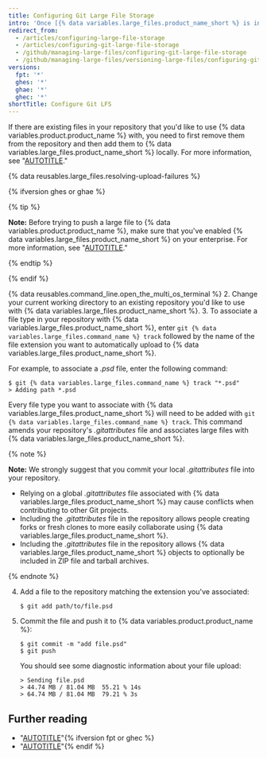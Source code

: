```yaml
---
title: Configuring Git Large File Storage
intro: 'Once [{% data variables.large_files.product_name_short %} is installed](/articles/installing-git-large-file-storage/), you need to associate it with a large file in your repository.'
redirect_from:
  - /articles/configuring-large-file-storage
  - /articles/configuring-git-large-file-storage
  - /github/managing-large-files/configuring-git-large-file-storage
  - /github/managing-large-files/versioning-large-files/configuring-git-large-file-storage
versions:
  fpt: '*'
  ghes: '*'
  ghae: '*'
  ghec: '*'
shortTitle: Configure Git LFS
---
```

If there are existing files in your repository that you'd like to use {% data variables.product.product_name %} with, you need to first remove them from the repository and then add them to {% data variables.large_files.product_name_short %} locally. For more information, see "[AUTOTITLE](/repositories/working-with-files/managing-large-files/moving-a-file-in-your-repository-to-git-large-file-storage)."

{% data reusables.large_files.resolving-upload-failures %}

{% ifversion ghes or ghae %}

{% tip %}

**Note:** Before trying to push a large file to {% data variables.product.product_name %}, make sure that you've enabled {% data variables.large_files.product_name_short %} on your enterprise. For more information, see "[AUTOTITLE](/admin/user-management/managing-repositories-in-your-enterprise/configuring-git-large-file-storage-for-your-enterprise)."

{% endtip %}

{% endif %}

{% data reusables.command_line.open_the_multi_os_terminal %}
2. Change your current working directory to an existing repository you'd like to use with {% data variables.large_files.product_name_short %}.
3. To associate a file type in your repository with {% data variables.large_files.product_name_short %}, enter `git {% data variables.large_files.command_name %} track` followed by the name of the file extension you want to automatically upload to {% data variables.large_files.product_name_short %}.

   For example, to associate a _.psd_ file, enter the following command:
   ```shell
   $ git {% data variables.large_files.command_name %} track "*.psd"
   > Adding path *.psd
   ```
   Every file type you want to associate with {% data variables.large_files.product_name_short %} will need to be added with `git {% data variables.large_files.command_name %} track`. This command amends your repository's _.gitattributes_ file and associates large files with {% data variables.large_files.product_name_short %}.

   {% note %}

   **Note:** We strongly suggest that you commit your local _.gitattributes_ file into your repository.

   - Relying on a global _.gitattributes_ file associated with {% data variables.large_files.product_name_short %} may cause conflicts when contributing to other Git projects.
   - Including the _.gitattributes_ file in the repository allows people creating forks or fresh clones to more easily collaborate using {% data variables.large_files.product_name_short %}.
   - Including the _.gitattributes_ file in the repository allows {% data variables.large_files.product_name_short %} objects to optionally be included in ZIP file and tarball archives.

   {% endnote %}

4. Add a file to the repository matching the extension you've associated:
   ```shell
   $ git add path/to/file.psd
   ```
5. Commit the file and push it to {% data variables.product.product_name %}:
   ```shell
   $ git commit -m "add file.psd"
   $ git push
   ```
   You should see some diagnostic information about your file upload:
   ```shell
   > Sending file.psd
   > 44.74 MB / 81.04 MB  55.21 % 14s
   > 64.74 MB / 81.04 MB  79.21 % 3s
   ```

## Further reading

- "[AUTOTITLE](/repositories/working-with-files/managing-large-files/collaboration-with-git-large-file-storage)"{% ifversion fpt or ghec %}
- "[AUTOTITLE](/repositories/managing-your-repositorys-settings-and-features/managing-repository-settings/managing-git-lfs-objects-in-archives-of-your-repository)"{% endif %}
